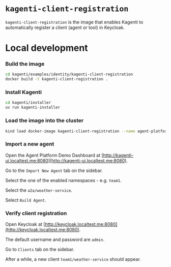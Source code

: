 # `kagenti-client-registration`

`kagenti-client-registration` is the image that enables Kagenti to automatically register a client (agent or tool) in Keycloak.

# Local development

### Build the image

```sh
cd kagenti/examples/identity/kagenti-client-registration
docker build -t kagenti-client-registration .
```

### Install Kagenti

```sh
cd kagenti/installer
uv run kagenti-installer
```

### Load the image into the cluster

```sh
kind load docker-image kagenti-client-registration --name agent-platform
```

### Import a new agent

Open the Agent Platform Demo Dashboard at [http://kagenti-ui.localtest.me:8080](http://kagenti-ui.localtest.me:8080).

Go to the `Import New Agent` tab on the sidebar.

Select the one of the enabled namespaces - e.g. `team1`.

Select the `a2a/weather-service`.

Select `Build Agent`.

### Verify client registration

Open Keycloak at [http://keycloak.localtest.me:8080](http://keycloak.localtest.me:8080).

The default username and password are `admin`.

Go to `Clients` tab on the sidebar.

After a while, a new client `team1/weather-service` should appear.
